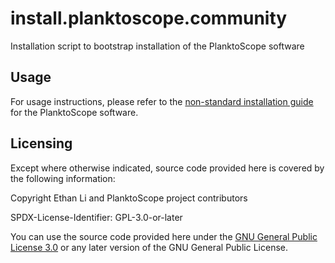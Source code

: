 # install.planktoscope.community

Installation script to bootstrap installation of the PlanktoScope software

## Usage

For usage instructions, please refer to the [non-standard installation guide](https://docs-edge.planktoscope.community/setup/software/nonstandard-install) for the PlanktoScope software.

## Licensing

Except where otherwise indicated, source code provided here is covered by the following information:

Copyright Ethan Li and PlanktoScope project contributors

SPDX-License-Identifier: GPL-3.0-or-later

You can use the source code provided here under the [GNU General Public License 3.0](https://www.gnu.org/licenses/gpl-3.0.en.html) or any later version of the GNU General Public License.
